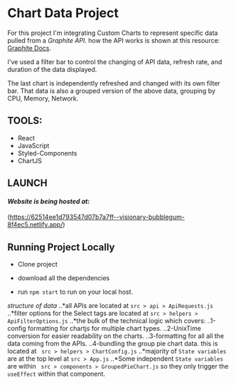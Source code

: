 # Chart Data Project

For this project I'm integrating Custom Charts to represent specific data pulled from a _Graphite API_.
how the API works is shown at this resource: [Graphite Docs](https://graphite-api.readthedocs.io/en/latest/api.html#the-render-api-render).

I've used a filter bar to control the changing of API data, refresh rate, and duration of the data displayed.

The last chart is independently refreshed and changed with its own filter bar.
That data is also a grouped version of the above data, grouping by CPU, Memory, Network.

## TOOLS:

- React
- JavaScript
- Styled-Components
- ChartJS

## LAUNCH

#### _Website is being hosted at:_

(https://62514ee1d793547d07b7a7ff--visionary-bubblegum-8f4ec5.netlify.app/)

## Running Project Locally

- Clone project

- download all the dependencies

- run `npm start` to run on your local host.

_structure of data_
..*all APIs are located at `src > api > ApiRequests.js`
..*filter options for the Select tags are located at `src > helpers > ApiFilterOptions.js`
..*the bulk of the technical logic which covers:
..1-config formatting for chartjs for multiple chart types.
..2-UnixTime conversion for easier readability on the charts.
..3-formatting for all all the data coming from the APIs.
..4-bundling the group pie chart data.
this is located at ` src > helpers > ChartConfig.js`
..*majority of `State variables` are at the top level at `src > App.js`
..\*Some independent `State variables` are within ` src > components > GroupedPieChart.js` so they only trigger the `useEffect` within that component.
